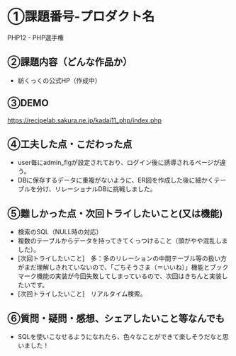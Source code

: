 # ①課題番号-プロダクト名
PHP12 - PHP選手権

## ②課題内容（どんな作品か）
- 紡くっくの公式HP（作成中）

## ③DEMO
https://recipelab.sakura.ne.jp/kadai11_php/index.php

## ④工夫した点・こだわった点
- user毎にadmin_flgが設定されており、ログイン後に誘導されるページが違う。
- DBに保存するデータに重複がないように、ER図を作成した後に細かくテーブルを分け、リレーショナルDBに挑戦しました。

## ⑤難しかった点・次回トライしたいこと(又は機能)
- 検索のSQL（NULL時の対応）
- 複数のテーブルからデータを持ってきてくっつけること（頭がやや混乱しました）。
- [次回トライしたいこと]　多：多のリレーションの中間テーブル等の扱い方がまだ理解しきれていないので、「ごちそうさま（＝いいね）」機能とブックマーク機能の実装が今回失敗してしまっているので、次回はきちんと実装したいです。
- [次回トライしたいこと]　リアルタイム検索。


## ⑥質問・疑問・感想、シェアしたいこと等なんでも
- SQLを使いこなせるようになれたら、色々なことができて楽しそうだなと思いました！